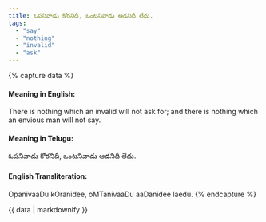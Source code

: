 ```yaml
---
title: ఓపనివాడు కోరనిదీ, ఒంటనివాడు ఆడనిదీ లేదు.
tags:
  - "say"
  - "nothing"
  - "invalid"
  - "ask"
---
```


{% capture data %}
#### Meaning in English:
There is nothing which an invalid will not ask for; and there is nothing which an envious man will not say.

#### Meaning in Telugu:
ఓపనివాడు కోరనిదీ, ఒంటనివాడు ఆడనిదీ లేదు.

#### English Transliteration:
OpanivaaDu kOranidee, oMTanivaaDu aaDanidee laedu.
{% endcapture %}

{{ data | markdownify }}

